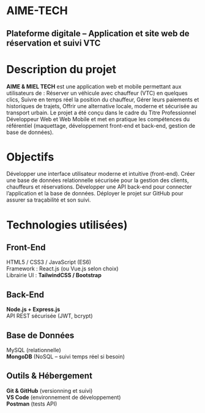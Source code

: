 # AIME-TECH 
## Plateforme digitale – Application et site web de réservation et suivi VTC 

# Description du projet
**AIME & MIEL TECH** est une application web et mobile permettant aux utilisateurs de :
Réserver un véhicule avec chauffeur (VTC) en quelques clics,
Suivre en temps réel la position du chauffeur,
Gérer leurs paiements et historiques de trajets,
Offrir une alternative locale, moderne et sécurisée au transport urbain.
Le projet a été conçu dans le cadre du Titre Professionnel Développeur Web et Web Mobile et met en pratique les compétences du référentiel (maquettage, développement front-end et back-end, gestion de base de données).

# Objectifs
Développer une interface utilisateur moderne et intuitive (front-end).
Créer une base de données relationnelle sécurisée pour la gestion des clients, chauffeurs et réservations.
Développer une API back-end pour connecter l’application et la base de données.
Déployer le projet sur GitHub pour assurer sa traçabilité et son suivi.

# Technologies utilisées) 
## Front-End
HTML5 / CSS3 / JavaScript (ES6) <br>Framework : React.js (ou Vue.js selon choix) <br>
Librairie UI : **TailwindCSS / Bootstrap**
## Back-End
**Node.js + Express.js**
<br> API REST sécurisée (JWT, bcrypt)
## Base de Données
MySQL (relationnelle)
<br> **MongoDB** (NoSQL – suivi temps réel si besoin)
## Outils & Hébergement
**Git & GitHub** (versionning et suivi) <br>
**VS Code** (environnement de développement) <br>
**Postman** (tests API)
